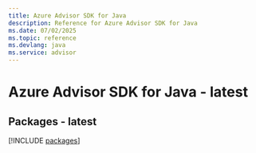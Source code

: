 ```yaml
---
title: Azure Advisor SDK for Java
description: Reference for Azure Advisor SDK for Java
ms.date: 07/02/2025
ms.topic: reference
ms.devlang: java
ms.service: advisor
---
```

# Azure Advisor SDK for Java - latest
## Packages - latest
[!INCLUDE [packages](advisor-index.md)]